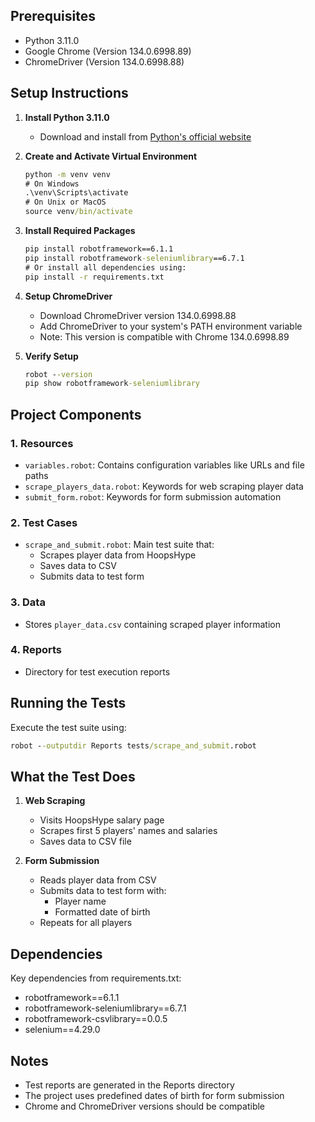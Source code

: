 ## Prerequisites

- Python 3.11.0
- Google Chrome (Version 134.0.6998.89)
- ChromeDriver (Version 134.0.6998.88)

## Setup Instructions

1. **Install Python 3.11.0**
   - Download and install from [Python's official website](https://www.python.org/downloads/)

2. **Create and Activate Virtual Environment**
   ```cmd
   python -m venv venv
   # On Windows
   .\venv\Scripts\activate
   # On Unix or MacOS
   source venv/bin/activate
   ```

3. **Install Required Packages**
   ```cmd
   pip install robotframework==6.1.1
   pip install robotframework-seleniumlibrary==6.7.1
   # Or install all dependencies using:
   pip install -r requirements.txt
   ```

4. **Setup ChromeDriver**
   - Download ChromeDriver version 134.0.6998.88
   - Add ChromeDriver to your system's PATH environment variable
   - Note: This version is compatible with Chrome 134.0.6998.89

5. **Verify Setup**
   ```cmd
   robot --version
   pip show robotframework-seleniumlibrary
   ```

## Project Components

### 1. Resources
- `variables.robot`: Contains configuration variables like URLs and file paths
- `scrape_players_data.robot`: Keywords for web scraping player data
- `submit_form.robot`: Keywords for form submission automation

### 2. Test Cases
- `scrape_and_submit.robot`: Main test suite that:
  - Scrapes player data from HoopsHype
  - Saves data to CSV
  - Submits data to test form

### 3. Data
- Stores `player_data.csv` containing scraped player information

### 4. Reports
- Directory for test execution reports

## Running the Tests

Execute the test suite using:
```cmd
robot --outputdir Reports tests/scrape_and_submit.robot
```

## What the Test Does

1. **Web Scraping**
   - Visits HoopsHype salary page
   - Scrapes first 5 players' names and salaries
   - Saves data to CSV file

2. **Form Submission**
   - Reads player data from CSV
   - Submits data to test form with:
     - Player name
     - Formatted date of birth
   - Repeats for all players

## Dependencies

Key dependencies from requirements.txt:
- robotframework==6.1.1
- robotframework-seleniumlibrary==6.7.1
- robotframework-csvlibrary==0.0.5
- selenium==4.29.0

## Notes

- Test reports are generated in the Reports directory
- The project uses predefined dates of birth for form submission
- Chrome and ChromeDriver versions should be compatible





